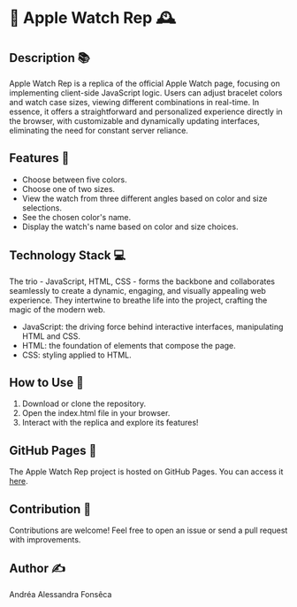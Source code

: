 # 🍏 Apple Watch Rep 🕰️

## Description 📚

Apple Watch Rep is a replica of the official Apple Watch page, focusing on implementing client-side JavaScript logic. Users can adjust bracelet colors and watch case sizes, viewing different combinations in real-time. In essence, it offers a straightforward and personalized experience directly in the browser, with customizable and dynamically updating interfaces, eliminating the need for constant server reliance.

## Features 🔄

- Choose between five colors.
- Choose one of two sizes.
- View the watch from three different angles based on color and size selections.
- See the chosen color's name.
- Display the watch's name based on color and size choices.

## Technology Stack 💻

The trio - JavaScript, HTML, CSS - forms the backbone and collaborates seamlessly to create a dynamic, engaging, and visually appealing web experience. They intertwine to breathe life into the project, crafting the magic of the modern web.

- JavaScript: the driving force behind interactive interfaces, manipulating HTML and CSS.
- HTML: the foundation of elements that compose the page.
- CSS: styling applied to HTML.

## How to Use 📝
1. Download or clone the repository.
2. Open the index.html file in your browser.
3. Interact with the replica and explore its features!

## GitHub Pages 🔗
The Apple Watch Rep project is hosted on GitHub Pages. You can access it [here](https://deiaapps.github.io/Apple-Watch-Rep/).

## Contribution 🌟

Contributions are welcome! Feel free to open an issue or send a pull request with improvements.

## Author ✍️
Andréa Alessandra Fonsêca
